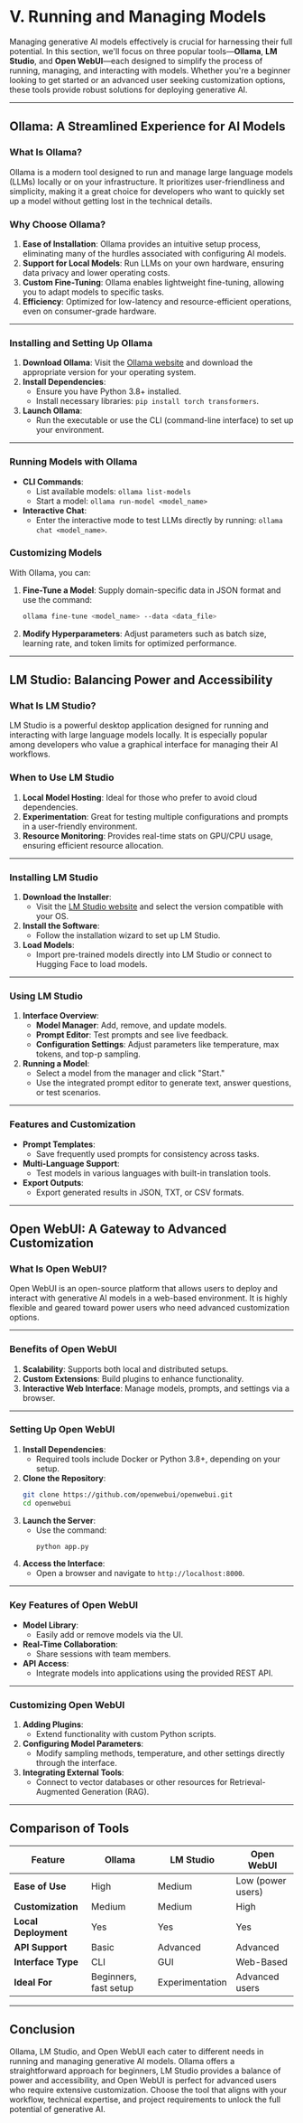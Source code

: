 

# V. Running and Managing Models

Managing generative AI models effectively is crucial for harnessing their full potential. In this section, we'll focus on three popular tools—**Ollama**, **LM Studio**, and **Open WebUI**—each designed to simplify the process of running, managing, and interacting with models. Whether you're a beginner looking to get started or an advanced user seeking customization options, these tools provide robust solutions for deploying generative AI.

---

## Ollama: A Streamlined Experience for AI Models

### What Is Ollama?

Ollama is a modern tool designed to run and manage large language models (LLMs) locally or on your infrastructure. It prioritizes user-friendliness and simplicity, making it a great choice for developers who want to quickly set up a model without getting lost in the technical details.

### Why Choose Ollama?

1. **Ease of Installation**: Ollama provides an intuitive setup process, eliminating many of the hurdles associated with configuring AI models.
2. **Support for Local Models**: Run LLMs on your own hardware, ensuring data privacy and lower operating costs.
3. **Custom Fine-Tuning**: Ollama enables lightweight fine-tuning, allowing you to adapt models to specific tasks.
4. **Efficiency**: Optimized for low-latency and resource-efficient operations, even on consumer-grade hardware.

---

### Installing and Setting Up Ollama

1. **Download Ollama**: Visit the [Ollama website](https://ollama.ai) and download the appropriate version for your operating system.
2. **Install Dependencies**:
   - Ensure you have Python 3.8+ installed.
   - Install necessary libraries: `pip install torch transformers`.
3. **Launch Ollama**:
   - Run the executable or use the CLI (command-line interface) to set up your environment.

---

### Running Models with Ollama

- **CLI Commands**:
  - List available models: `ollama list-models`
  - Start a model: `ollama run-model <model_name>`
- **Interactive Chat**:
  - Enter the interactive mode to test LLMs directly by running: `ollama chat <model_name>`.

### Customizing Models

With Ollama, you can:
1. **Fine-Tune a Model**: Supply domain-specific data in JSON format and use the command:
   ```bash
   ollama fine-tune <model_name> --data <data_file>
   ```
2. **Modify Hyperparameters**: Adjust parameters such as batch size, learning rate, and token limits for optimized performance.

---

## LM Studio: Balancing Power and Accessibility

### What Is LM Studio?

LM Studio is a powerful desktop application designed for running and interacting with large language models locally. It is especially popular among developers who value a graphical interface for managing their AI workflows.

### When to Use LM Studio

1. **Local Model Hosting**: Ideal for those who prefer to avoid cloud dependencies.
2. **Experimentation**: Great for testing multiple configurations and prompts in a user-friendly environment.
3. **Resource Monitoring**: Provides real-time stats on GPU/CPU usage, ensuring efficient resource allocation.

---

### Installing LM Studio

1. **Download the Installer**:
   - Visit the [LM Studio website](https://lmstudio.ai) and select the version compatible with your OS.
2. **Install the Software**:
   - Follow the installation wizard to set up LM Studio.
3. **Load Models**:
   - Import pre-trained models directly into LM Studio or connect to Hugging Face to load models.

---

### Using LM Studio

1. **Interface Overview**:
   - **Model Manager**: Add, remove, and update models.
   - **Prompt Editor**: Test prompts and see live feedback.
   - **Configuration Settings**: Adjust parameters like temperature, max tokens, and top-p sampling.
2. **Running a Model**:
   - Select a model from the manager and click "Start."
   - Use the integrated prompt editor to generate text, answer questions, or test scenarios.

---

### Features and Customization

- **Prompt Templates**:
  - Save frequently used prompts for consistency across tasks.
- **Multi-Language Support**:
  - Test models in various languages with built-in translation tools.
- **Export Outputs**:
  - Export generated results in JSON, TXT, or CSV formats.

---

## Open WebUI: A Gateway to Advanced Customization

### What Is Open WebUI?

Open WebUI is an open-source platform that allows users to deploy and interact with generative AI models in a web-based environment. It is highly flexible and geared toward power users who need advanced customization options.

---

### Benefits of Open WebUI

1. **Scalability**: Supports both local and distributed setups.
2. **Custom Extensions**: Build plugins to enhance functionality.
3. **Interactive Web Interface**: Manage models, prompts, and settings via a browser.

---

### Setting Up Open WebUI

1. **Install Dependencies**:
   - Required tools include Docker or Python 3.8+, depending on your setup.
2. **Clone the Repository**:
   ```bash
   git clone https://github.com/openwebui/openwebui.git
   cd openwebui
   ```
3. **Launch the Server**:
   - Use the command:
     ```bash
     python app.py
     ```
4. **Access the Interface**:
   - Open a browser and navigate to `http://localhost:8000`.

---

### Key Features of Open WebUI

- **Model Library**:
  - Easily add or remove models via the UI.
- **Real-Time Collaboration**:
  - Share sessions with team members.
- **API Access**:
  - Integrate models into applications using the provided REST API.

---

### Customizing Open WebUI

1. **Adding Plugins**:
   - Extend functionality with custom Python scripts.
2. **Configuring Model Parameters**:
   - Modify sampling methods, temperature, and other settings directly through the interface.
3. **Integrating External Tools**:
   - Connect to vector databases or other resources for Retrieval-Augmented Generation (RAG).

---

## Comparison of Tools

| Feature                | Ollama                | LM Studio           | Open WebUI           |
|------------------------|-----------------------|---------------------|----------------------|
| **Ease of Use**        | High                 | Medium              | Low (power users)    |
| **Customization**      | Medium               | Medium              | High                 |
| **Local Deployment**   | Yes                  | Yes                 | Yes                  |
| **API Support**        | Basic                | Advanced            | Advanced             |
| **Interface Type**     | CLI                  | GUI                 | Web-Based            |
| **Ideal For**          | Beginners, fast setup| Experimentation     | Advanced users       |

---

## Conclusion

Ollama, LM Studio, and Open WebUI each cater to different needs in running and managing generative AI models. Ollama offers a straightforward approach for beginners, LM Studio provides a balance of power and accessibility, and Open WebUI is perfect for advanced users who require extensive customization. Choose the tool that aligns with your workflow, technical expertise, and project requirements to unlock the full potential of generative AI.

